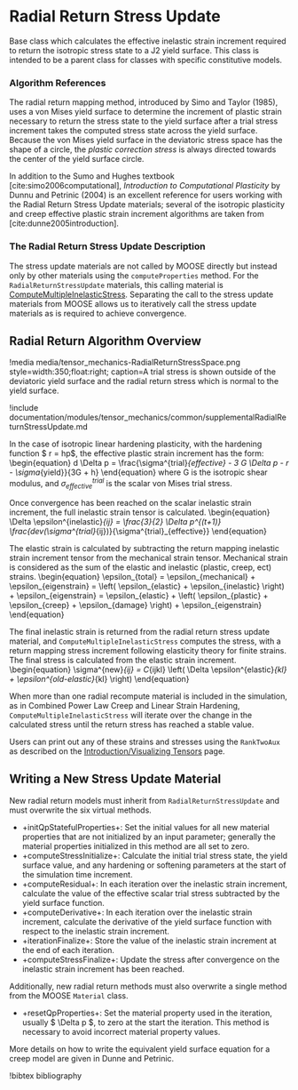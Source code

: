 # Radial Return Stress Update

Base class which calculates the effective inelastic strain increment required to return the isotropic
stress state to a J2 yield surface.  This class is intended to be a parent class for classes with
specific constitutive models.


### Algorithm References

The radial return mapping method, introduced by Simo and Taylor (1985), uses a von Mises yield
surface to determine the increment of plastic strain necessary to return the stress state to the
yield surface after a trial stress increment takes the computed stress state across the yield
surface.  Because the von Mises yield surface in the deviatoric stress space has the shape of a
circle, the _plastic correction stress_ is always directed towards the center of the yield surface
circle.

In addition to the Sumo and Hughes textbook [cite:simo2006computational], *Introduction to
Computational Plasticity* by Dunnu and Petrinic (2004) is an excellent reference for users working
with the Radial Return Stress Update materials; several of the isotropic plasticity and creep
effective plastic strain increment algorithms are taken from [cite:dunne2005introduction].

### The Radial Return Stress Update Description

The stress update materials are not called by MOOSE directly but instead only by other materials
using the `computeProperties` method.  For the `RadialReturnStressUpdate` materials, this calling
material is [ComputeMultipleInelasticStress](ComputeMultipleInelasticStress.md).  Separating the call
to the stress update materials from MOOSE allows us to iteratively call the stress update materials
as is required to achieve convergence.

## Radial Return Algorithm Overview

!media media/tensor_mechanics-RadialReturnStressSpace.png
       style=width:350;float:right;
       caption=A trial stress is shown outside of the deviatoric yield surface and the radial return
                 stress which is normal to the yield surface.

!include documentation/modules/tensor_mechanics/common/supplementalRadialReturnStressUpdate.md

In the case of isotropic linear hardening plasticity, with the hardening function $ r = hp$, the
effective plastic strain increment has the form:
\begin{equation}
 d \Delta p = \frac{\sigma^{trial}_{effective} - 3 G \Delta p - r - \sigma_{yield}}{3G + h}
\end{equation}
where G is the isotropic shear modulus, and $\sigma^{trial}_{effective}$ is the scalar von Mises trial stress.

Once convergence has been reached on the scalar inelastic strain increment, the full inelastic strain
tensor is calculated.
\begin{equation}
\Delta \epsilon^{inelastic}_{ij} = \frac{3}{2} \Delta p^{(t+1)} \frac{dev(\sigma^{trial}_{ij})}{\sigma^{trial}_{effective}}
\end{equation}

The elastic strain is calculated by subtracting the return mapping inelastic strain increment tensor
from the mechanical strain tensor.  Mechanical strain is considered as the sum of the elastic and
inelastic (plastic, creep, ect) strains.
\begin{equation}
\epsilon_{total} = \epsilon_{mechanical} + \epsilon_{eigenstrain}
= \left( \epsilon_{elastic} + \epsilon_{inelastic} \right) + \epsilon_{eigenstrain}
= \epsilon_{elastic} + \left( \epsilon_{plastic} + \epsilon_{creep} + \epsilon_{damage}  \right) + \epsilon_{eigenstrain}
\end{equation}

The final inelastic strain is returned from the radial return stress update material, and
`ComputeMultipleInelasticStress` computes the stress, with a return mapping stress increment
following elasticity theory for finite strains. The final stress is calculated from the elastic
strain increment.
\begin{equation}
\sigma^{new}_{ij} = C_{ijkl} \left( \Delta \epsilon^{elastic}_{kl} + \epsilon^{old-elastic}_{kl} \right)
\end{equation}

When more than one radial recompute material is included in the simulation, as in Combined Power Law
Creep and Linear Strain Hardening, `ComputeMultipleInelasticStress` will iterate over the change in
the calculated stress until the return stress has reached a stable value.

Users can print out any of these strains and stresses using the `RankTwoAux` as described on the
[Introduction/Visualizing Tensors](auto::/introduction/VisualizingTensors) page.

## Writing a New Stress Update Material
New radial return models must inherit from `RadialReturnStressUpdate` and must overwrite the six
virtual methods.

- +initQpStatefulProperties+: Set the initial values for all new material properties that are not
  initialized by an input parameter; generally the material properties initialized in this method are
  all set to zero.
- +computeStressInitialize+: Calculate the initial trial stress state, the yield surface value, and
  any hardening or softening parameters at the start of the simulation time increment.
- +computeResidual+: In each iteration over the inelastic strain increment, calculate the value of
  the effective scalar trial stress subtracted by the yield surface function.
- +computeDerivative+: In each iteration over the inelastic strain increment, calculate the
  derivative of the yield surface function with respect to the inelastic strain increment.
- +iterationFinalize+: Store the value of the inelastic strain increment at the end of each
  iteration.
- +computeStressFinalize+: Update the stress after convergence on the inelastic strain increment has
  been reached.

Additionally, new radial return methods must also overwrite a single method from the MOOSE `Material`
class.

- +resetQpProperties+: Set the material property used in the iteration, usually $ \Delta p $, to zero
  at the start the iteration.  This method is necessary to avoid incorrect material property values.

More details on how to write the equivalent yield surface equation for a creep model are given in
Dunne and Petrinic.

!bibtex bibliography
